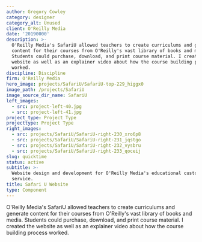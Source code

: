 ```yaml
---
author: Gregory Cowley
category: designer
category_alt: Unused
client: O'Reilly Media
date: '20190000'
description: >-
  O'Reilly Media's SafariU allowed teachers to create curriculums and generate
  content for their courses from O'Reilly's vast library of books and media.
  Students could purchase, download, and print course material. I created the
  website as well as an explainer video about how the course building process
  worked.
discipline: Discipline
firm: O'Reilly Media
hero_image: projects/SafariU/SafariU-top-229_higgx0
image_path: /projects/SafariU
image_source_dir_name: SafariU
left_images:
  - src: project-left-40.jpg
  - src: project-left-41.jpg
project_type: Project Type
projecttype: Project Type
right_images:
  - src: projects/SafariU/SafariU-right-230_xro6p8
  - src: projects/SafariU/SafariU-right-231_jqstgo
  - src: projects/SafariU/SafariU-right-232_vysbru
  - src: projects/SafariU/SafariU-right-233_qoceij
slug: quicktime
status: active
subtitle: >-
  Website design and development for O'Reilly Media's educational customization
  service. 
title: Safari U Website
type: Component
---
```

O'Reilly Media's SafariU allowed teachers to create curriculums and generate content for their courses from O'Reilly's vast library of books and media. Students could purchase, download, and print course material. I created the website as well as an explainer video about how the course building process worked.
